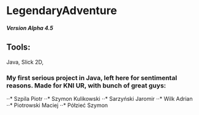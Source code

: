 # LegendaryAdventure 
##### Version Alpha 4.5

## Tools: 
Java, Slick 2D, 


### My first serious project in Java, left here for sentimental reasons. Made for KNI UR, with bunch of great guys: 
⋅⋅* Szpila Piotr
⋅⋅* Szymon Kulikowski
⋅⋅* Sarzyński Jaromir
⋅⋅* Wilk Adrian
⋅⋅* Piotrowski Maciej
⋅⋅* Półzieć Szymon

